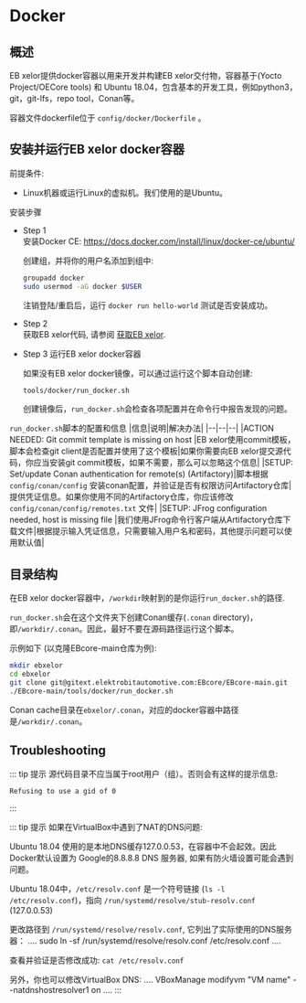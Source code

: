 # Docker

## 概述

EB xelor提供docker容器以用来开发并构建EB xelor交付物，容器基于(Yocto Project/OECore tools) 和 Ubuntu 18.04，包含基本的开发工具，例如python3，git，git-lfs，repo tool，Conan等。

容器文件dockerfile位于 `config/docker/Dockerfile` 。

## 安装并运行EB xelor docker容器

前提条件:

* Linux机器或运行Linux的虚拟机。我们使用的是Ubuntu。

安装步骤
+ Step 1  
    安装Docker CE: https://docs.docker.com/install/linux/docker-ce/ubuntu/

    创建组，并将你的用户名添加到组中:

    ``` bash
    groupadd docker
    sudo usermod -aG docker $USER
    ```
    注销登陆/重启后，运行 `docker run hello-world` 测试是否安装成功。

+ Step 2  
    获取EB xelor代码, 请参阅 [获取EB xelor](/obtain.md).

+ Step 3
    运行EB xelor docker容器

    如果没有EB xelor docker镜像，可以通过运行这个脚本自动创建:
    ``` bash
    tools/docker/run_docker.sh
    ```

    创建镜像后，`run_docker.sh`会检查各项配置并在命令行中报告发现的问题。

`run_docker.sh`脚本的配置和信息
|信息|说明|解决办法|
|--|--|--|
|ACTION NEEDED: Git commit template is missing on host |EB xelor使用commit模板，脚本会检查git client是否配置并使用了这个模板|如果你需要向EB xelor提交源代码，你应当安装git commit模板，如果不需要，那么可以忽略这个信息|
|SETUP: Set/update Conan authentication for remote(s) (Artifactory)|脚本根据 `config/conan/config` 安装conan配置，并验证是否有权限访问Artifactory仓库|提供凭证信息。如果你使用不同的Artifactory仓库，你应该修改 `config/conan/config/remotes.txt` 文件|
|SETUP: JFrog configuration needed, host is missing file |我们使用JFrog命令行客户端从Artifactory仓库下载文件|根据提示输入凭证信息，只需要输入用户名和密码，其他提示问题可以使用默认值|

## 目录结构
在EB xelor docker容器中，`/workdir`映射到的是你运行`run_docker.sh`的路径.

`run_docker.sh`会在这个文件夹下创建Conan缓存(`.conan`
directory)，即`/workdir/.conan`。因此，最好不要在源码路径运行这个脚本。

示例如下 (以克隆EBcore-main仓库为例):
``` bash
mkdir ebxelor
cd ebxelor
git clone git@gitext.elektrobitautomotive.com:EBcore/EBcore-main.git
./EBcore-main/tools/docker/run_docker.sh
```
Conan cache目录在`ebxelor/.conan`，对应的docker容器中路径是`/workdir/.conan`。

## Troubleshooting

::: tip 提示
源代码目录不应当属于root用户（组）。否则会有这样的提示信息:
``` bash
Refusing to use a gid of 0
```
:::

::: tip 提示
如果在VirtualBox中遇到了NAT的DNS问题:

Ubuntu 18.04 使用的是本地DNS缓存127.0.0.53，在容器中不会起效。因此Docker默认设置为 Google的8.8.8.8 DNS 服务器, 如果有防火墙设置可能会遇到问题。

Ubuntu 18.04中，`/etc/resolv.conf` 是一个符号链接 (`ls -l /etc/resolv.conf`)，指向
 `/run/systemd/resolve/stub-resolv.conf` (127.0.0.53)

更改路径到 `/run/systemd/resolve/resolv.conf`, 它列出了实际使用的DNS服务器：
....
sudo ln -sf /run/systemd/resolve/resolv.conf /etc/resolv.conf
....

查看并验证是否修改成功: `cat /etc/resolv.conf`

另外，你也可以修改VirtualBox DNS:
....
VBoxManage modifyvm "VM name" --natdnshostresolver1 on
....
:::
